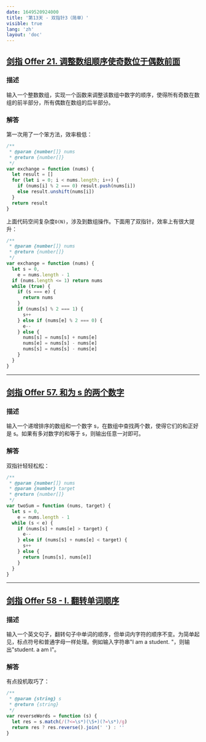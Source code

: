 ```yaml
---
date: 1649520924000
title: '第13天 - 双指针3（简单）'
visible: true
lang: 'zh'
layout: 'doc'
---
```


## [剑指 Offer 21. 调整数组顺序使奇数位于偶数前面](https://leetcode-cn.com/problems/diao-zheng-shu-zu-shun-xu-shi-qi-shu-wei-yu-ou-shu-qian-mian-lcof/)

### 描述

输入一个整数数组，实现一个函数来调整该数组中数字的顺序，使得所有奇数在数组的前半部分，所有偶数在数组的后半部分。

### 解答

第一次用了一个笨方法，效率极低：

```javascript
/**
 * @param {number[]} nums
 * @return {number[]}
 */
var exchange = function (nums) {
  let result = []
  for (let i = 0; i < nums.length; i++) {
    if (nums[i] % 2 === 0) result.push(nums[i])
    else result.unshift(nums[i])
  }
  return result
}
```

上面代码空间复杂度`O(N)`，涉及到数组操作。下面用了双指针，效率上有很大提升：

```javascript
/**
 * @param {number[]} nums
 * @return {number[]}
 */
var exchange = function (nums) {
  let s = 0,
    e = nums.length - 1
  if (nums.length <= 1) return nums
  while (true) {
    if (s === e) {
      return nums
    }
    if (nums[s] % 2 === 1) {
      s++
    } else if (nums[e] % 2 === 0) {
      e--
    } else {
      nums[s] = nums[s] + nums[e]
      nums[e] = nums[s] - nums[e]
      nums[s] = nums[s] - nums[e]
    }
  }
}
```

---

## [剑指 Offer 57. 和为 s 的两个数字](https://leetcode-cn.com/problems/he-wei-sde-liang-ge-shu-zi-lcof/)

### 描述

输入一个递增排序的数组和一个数字 s，在数组中查找两个数，使得它们的和正好是 s。如果有多对数字的和等于 s，则输出任意一对即可。

### 解答

双指针轻轻松松：

```javascript
/**
 * @param {number[]} nums
 * @param {number} target
 * @return {number[]}
 */
var twoSum = function (nums, target) {
  let s = 0,
    e = nums.length - 1
  while (s < e) {
    if (nums[s] + nums[e] > target) {
      e--
    } else if (nums[s] + nums[e] < target) {
      s++
    } else {
      return [nums[s], nums[e]]
    }
  }
}
```

---

## [剑指 Offer 58 - I. 翻转单词顺序](https://leetcode-cn.com/problems/fan-zhuan-dan-ci-shun-xu-lcof/)

### 描述

输入一个英文句子，翻转句子中单词的顺序，但单词内字符的顺序不变。为简单起见，标点符号和普通字母一样处理。例如输入字符串"I am a student. "，则输出"student. a am I"。

### 解答

有点投机取巧了：

```javascript
/**
 * @param {string} s
 * @return {string}
 */
var reverseWords = function (s) {
  let res = s.match(/(?<=\s*)(\S+)(?=\s*)/g)
  return res ? res.reverse().join(' ') : ''
}
```
